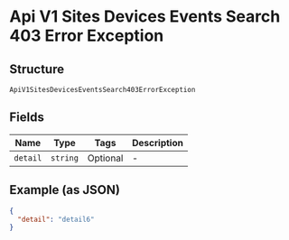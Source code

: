 
# Api V1 Sites Devices Events Search 403 Error Exception

## Structure

`ApiV1SitesDevicesEventsSearch403ErrorException`

## Fields

| Name | Type | Tags | Description |
|  --- | --- | --- | --- |
| `detail` | `string` | Optional | - |

## Example (as JSON)

```json
{
  "detail": "detail6"
}
```

